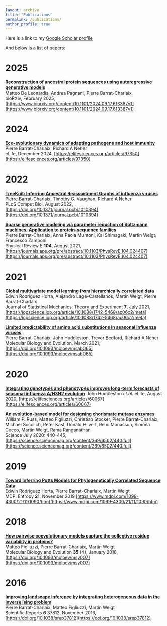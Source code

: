 ```yaml
---
layout: archive
title: "Publications"
permalink: /publications/
author_profile: true
---
```

<!-- Here is a link to my <u><a href="https://scholar.google.com/citations?user=j814XnEAAAAJ&hl">Google Scholar profile</a>.</u> -->
Here is a link to my [Google Scholar profile](https://scholar.google.com/citations?user=j814XnEAAAAJ&hl)

<!-- ## Below is a selection of publications:  -->
<!-- {% include base_path %}

{% for post in site.publications reversed %}
  {% include archive-single.html %}
{% endfor %} -->
And below is a list of papers:

# 2025

__[Reconstruction of ancestral protein sequences using autoregressive generative models](http://pierrebarrat.github.io/files/publis/2025_02_bioRXiv_DeLeonardis_Reconstruction_of_ancestral.pdf)__  
Matteo De Leonardis, Andrea Pagnani, Pierre Barrat-Charlaix  
bioRXiv, February 2025, [https://www.biorxiv.org/content/10.1101/2024.09.17.613387v1](https://www.biorxiv.org/content/10.1101/2024.09.17.613387v1)

# 2024 
__[Eco-evolutionary dynamics of adapting pathogens and host immunity](http://pierrebarrat.github.io/files/publis/2024_10_BarratCharlaix_eLife_Eco-evolutionary.pdf)__   
Pierre Barrat-Charlaix, Richard A Neher  
eLife, December 2024, [https://elifesciences.org/articles/97350](https://elifesciences.org/articles/97350)  

# 2022
__[TreeKnit: Inferring Ancestral Reassortment Graphs of influenza viruses](http://pierrebarrat.github.io/files/publis/2022_01_BarratCharlaix_PlosCB_TreeKnit.pdf)__   
Pierre Barrat-Charlaix, Timothy G. Vaughan, Richard A Neher  
PLoS Comput Biol, August 2022, [https://doi.org/10.1371/journal.pcbi.1010394](https://doi.org/10.1371/journal.pcbi.1010394)

__[Sparse generative modeling via parameter reduction of Boltzmann machines: Application to protein-sequence families](http://pierrebarrat.github.io/files/publis/2021_08_BarratCharlaix_PRE_SparseGenerativeModeling.pdf)__  
Pierre Barrat-Charlaix, Anna Paola Muntoni, Kai Shimagaki, Martin Weigt, Francesco Zamponi  
Physical Review E __104__, August 2021, [https://journals.aps.org/pre/abstract/10.1103/PhysRevE.104.024407](https://journals.aps.org/pre/abstract/10.1103/PhysRevE.104.024407)  

# 2021
__[Global multivariate model learning from hierarchically correlated data](https://iopscience.iop.org/article/10.1088/1742-5468/ac06c2/pdf)__  
Edwin Rodríguez Horta, Alejandro Lage-Castellanos, Martin Weigt, Pierre Barrat-Charlaix  
Journal of Statistical Mechanics: Theory and Experiment __7__, July 2021, [https://iopscience.iop.org/article/10.1088/1742-5468/ac06c2/meta](https://iopscience.iop.org/article/10.1088/1742-5468/ac06c2/meta)  

__[Limited predictability of amino acid substitutions in seasonal influenza viruses](http://pierrebarrat.github.io/files/publis/2021_03_BarratCharlaix_MBE_LimitedPredictability.pdf)__    
Pierre Barrat-Charlaix, John Huddleston, Trevor Bedford, Richard A Neher  
Molecular Biology and Evolution, March 2021, [https://doi.org/10.1093/molbev/msab065](https://doi.org/10.1093/molbev/msab065)  

# 2020

__[Integrating genotypes and phenotypes improves long-term forecasts of seasonal influenza A/H3N2 evolution](http://pierrebarrat.github.io/files/publis/2020_08_eLife_Huddleston_Integrating_genotypes.pdf)__
John Huddleston *et.al.*
eLife, August 2020, [https://elifesciences.org/articles/60067](https://elifesciences.org/articles/60067)

__[An evolution-based model for designing chorismate mutase enzymes](http://pierrebarrat.github.io/files/publis/2020_07_Russ_Science_AnEvolutionBased.pdf)__   
William P. Russ, Matteo Figliuzzi, Christian Stocker, Pierre Barrat-Charlaix, Michael Socolich, Peter Kast, Donald Hilvert, Remi Monasson, Simona Cocco, Martin Weigt, Rama Ranganathan  
Science July 2020: 440-445, [https://science.sciencemag.org/content/369/6502/440.full](https://science.sciencemag.org/content/369/6502/440.full)  

# 2019
__[Toward Inferring Potts Models for Phylogenetically Correlated Sequence Data](http://pierrebarrat.github.io/files/publis/2019_11_mdpiEntropy_Horta_Towards_Inferring_Potts.pdf)__  
Edwin Rodriguez Horta, Pierre Barrat-Charlaix, Martin Weigt  
MDPI Entropy __21__, November 2019 [https://www.mdpi.com/1099-4300/21/11/1090/htm](https://www.mdpi.com/1099-4300/21/11/1090/htm)  

# 2018
__[How pairwise coevolutionary models capture the collective residue variability in proteins?](http://pierrebarrat.github.io/files/publis/2018_01_Figliuzzi_MBE_HowPairwise.pdf)__   
Matteo Figliuzzi, Pierre Barrat-Charlaix, Martin Weigt  
Molecular Biology and Evolution __35__ (4), January 2018, [https://doi.org/10.1093/molbev/msy007](https://doi.org/10.1093/molbev/msy007)  

# 2016
__[Improving landscape inference by integrating heterogeneous data in the inverse Ising problem](http://pierrebarrat.github.io/files/publis/2016_11_BarratCharlaix_scirep_Improving_landscape_inference.pdf)__  
Pierre Barrat-Charlaix, Matteo Figliuzzi, Martin Weigt  
Scientific Reports __6__ 37812, November 2016, [https://doi.org/10.1038/srep37812](https://doi.org/10.1038/srep37812)  

